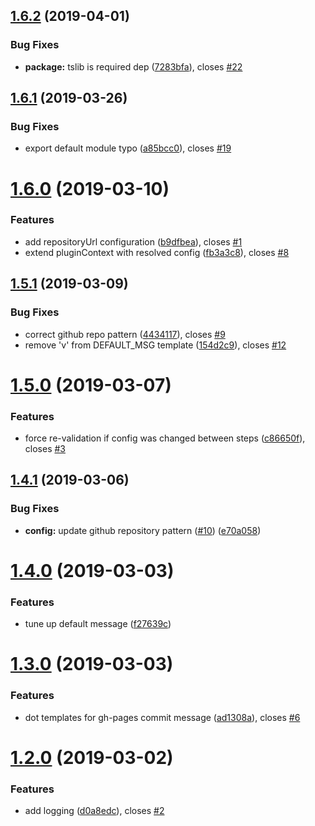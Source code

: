 ## [1.6.2](https://github.com/qiwi/semantic-release-gh-pages-plugin/compare/v1.6.1...v1.6.2) (2019-04-01)


### Bug Fixes

* **package:** tslib is required dep ([7283bfa](https://github.com/qiwi/semantic-release-gh-pages-plugin/commit/7283bfa)), closes [#22](https://github.com/qiwi/semantic-release-gh-pages-plugin/issues/22)

## [1.6.1](https://github.com/qiwi/semantic-release-gh-pages-plugin/compare/v1.6.0...v1.6.1) (2019-03-26)


### Bug Fixes

* export default module typo ([a85bcc0](https://github.com/qiwi/semantic-release-gh-pages-plugin/commit/a85bcc0)), closes [#19](https://github.com/qiwi/semantic-release-gh-pages-plugin/issues/19)

# [1.6.0](https://github.com/qiwi/semantic-release-gh-pages-plugin/compare/v1.5.1...v1.6.0) (2019-03-10)


### Features

* add repositoryUrl configuration ([b9dfbea](https://github.com/qiwi/semantic-release-gh-pages-plugin/commit/b9dfbea)), closes [#1](https://github.com/qiwi/semantic-release-gh-pages-plugin/issues/1)
* extend pluginContext with resolved config ([fb3a3c8](https://github.com/qiwi/semantic-release-gh-pages-plugin/commit/fb3a3c8)), closes [#8](https://github.com/qiwi/semantic-release-gh-pages-plugin/issues/8)

## [1.5.1](https://github.com/qiwi/semantic-release-gh-pages-plugin/compare/v1.5.0...v1.5.1) (2019-03-09)


### Bug Fixes

* correct github repo pattern ([4434117](https://github.com/qiwi/semantic-release-gh-pages-plugin/commit/4434117)), closes [#9](https://github.com/qiwi/semantic-release-gh-pages-plugin/issues/9)
* remove 'v' from DEFAULT_MSG template ([154d2c9](https://github.com/qiwi/semantic-release-gh-pages-plugin/commit/154d2c9)), closes [#12](https://github.com/qiwi/semantic-release-gh-pages-plugin/issues/12)

# [1.5.0](https://github.com/qiwi/semantic-release-gh-pages-plugin/compare/v1.4.1...v1.5.0) (2019-03-07)


### Features

* force re-validation if config was changed between steps ([c86650f](https://github.com/qiwi/semantic-release-gh-pages-plugin/commit/c86650f)), closes [#3](https://github.com/qiwi/semantic-release-gh-pages-plugin/issues/3)

## [1.4.1](https://github.com/qiwi/semantic-release-gh-pages-plugin/compare/v1.4.0...v1.4.1) (2019-03-06)


### Bug Fixes

* **config:** update github repository pattern ([#10](https://github.com/qiwi/semantic-release-gh-pages-plugin/issues/10)) ([e70a058](https://github.com/qiwi/semantic-release-gh-pages-plugin/commit/e70a058))

# [1.4.0](https://github.com/qiwi/semantic-release-gh-pages-plugin/compare/v1.3.0...v1.4.0) (2019-03-03)


### Features

* tune up default message ([f27639c](https://github.com/qiwi/semantic-release-gh-pages-plugin/commit/f27639c))

# [1.3.0](https://github.com/qiwi/semantic-release-gh-pages-plugin/compare/v1.2.0...v1.3.0) (2019-03-03)


### Features

* dot templates for gh-pages commit message ([ad1308a](https://github.com/qiwi/semantic-release-gh-pages-plugin/commit/ad1308a)), closes [#6](https://github.com/qiwi/semantic-release-gh-pages-plugin/issues/6)

# [1.2.0](https://github.com/qiwi/semantic-release-gh-pages-plugin/compare/v1.1.1...v1.2.0) (2019-03-02)


### Features

* add logging ([d0a8edc](https://github.com/qiwi/semantic-release-gh-pages-plugin/commit/d0a8edc)), closes [#2](https://github.com/qiwi/semantic-release-gh-pages-plugin/issues/2)
